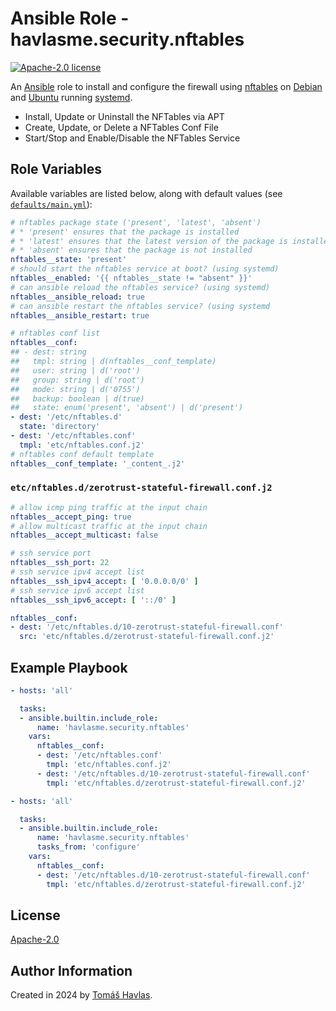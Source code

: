 Ansible Role - havlasme.security.nftables
=========================================

[![Apache-2.0 license][license-image]][license-link]

An [Ansible](https://www.ansible.com/) role to install and configure the firewall using [nftables](https://nftables.org/) on [Debian](https://www.debian.org/) and [Ubuntu](https://www.ubuntu.com/) running [systemd](https://systemd.io/).

- Install, Update or Uninstall the NFTables via APT
- Create, Update, or Delete a NFTables Conf File
- Start/Stop and Enable/Disable the NFTables Service

Role Variables
--------------

Available variables are listed below, along with default values (see [`defaults/main.yml`](defaults/main.yml)):

```yaml
# nftables package state ('present', 'latest', 'absent')
# * 'present' ensures that the package is installed
# * 'latest' ensures that the latest version of the package is installed
# * 'absent' ensures that the package is not installed
nftables__state: 'present'
# should start the nftables service at boot? (using systemd)
nftables__enabled: '{{ nftables__state != "absent" }}'
# can ansible reload the nftables service? (using systemd)
nftables__ansible_reload: true
# can ansible restart the nftables service? (using systemd
nftables__ansible_restart: true

# nftables conf list
nftables__conf:
## - dest: string
##   tmpl: string | d(nftables__conf_template)
##   user: string | d('root')
##   group: string | d('root')
##   mode: string | d('0755')
##   backup: boolean | d(true)
##   state: enum('present', 'absent') | d('present')
- dest: '/etc/nftables.d'
  state: 'directory'
- dest: '/etc/nftables.conf'
  tmpl: 'etc/nftables.conf.j2'
# nftables conf default template
nftables__conf_template: '_content_.j2'
```

### `etc/nftables.d/zerotrust-stateful-firewall.conf.j2`

```yaml title='etc/nftables.d/zerotrust-stateful-firewall.conf.j2'
# allow icmp ping traffic at the input chain
nftables__accept_ping: true
# allow multicast traffic at the input chain
nftables__accept_multicast: false

# ssh service port
nftables__ssh_port: 22
# ssh service ipv4 accept list
nftables__ssh_ipv4_accept: [ '0.0.0.0/0' ]
# ssh service ipv6 accept list
nftables__ssh_ipv6_accept: [ '::/0' ]
```

```yaml
nftables__conf:
- dest: '/etc/nftables.d/10-zerotrust-stateful-firewall.conf'
  src: 'etc/nftables.d/zerotrust-stateful-firewall.conf.j2'
```

Example Playbook
----------------

```yaml title='Minimal'
- hosts: 'all'

  tasks:
  - ansible.builtin.include_role:
      name: 'havlasme.security.nftables'
    vars:
      nftables__conf:
      - dest: '/etc/nftables.conf'
        tmpl: 'etc/nftables.conf.j2'
      - dest: '/etc/nftables.d/10-zerotrust-stateful-firewall.conf'
        tmpl: 'etc/nftables.d/zerotrust-stateful-firewall.conf.j2'
```

```yaml title='Configure-Only'
- hosts: 'all'

  tasks:
  - ansible.builtin.include_role:
      name: 'havlasme.security.nftables'
      tasks_from: 'configure'
    vars:
      nftables__conf:
      - dest: '/etc/nftables.d/10-zerotrust-stateful-firewall.conf'
        tmpl: 'etc/nftables.d/zerotrust-stateful-firewall.conf.j2'
```

License
-------

[Apache-2.0][license-link]

Author Information
------------------

Created in 2024 by [Tomáš Havlas](https://havlas.me/).


[license-image]: https://img.shields.io/badge/license-Apache2.0-blue.svg?style=flat-square
[license-link]: ../../LICENSE
